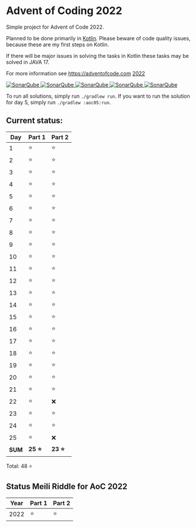 # Advent of Coding 2022

Simple project for Advent of Code 2022.

Planned to be done primarily in [Kotlin](https://kotlinlang.org). Please beware of code quality issues, because these
are my first steps on Kotlin.

If there will be major issues in solving the tasks in Kotlin these tasks may be solved in JAVA 17.

For more information see https://adventofcode.com [2022](https://adventofcode.com/2022)

[![SonarQube](https://sonarcloud.io/api/project_badges/measure?project=de.havox_design.aoc2022%3Aadvent_of_code_2022&metric=alert_status "The current SonarQube analysis status")
![SonarQube](https://sonarcloud.io/api/project_badges/measure?project=de.havox_design.aoc2022%3Aadvent_of_code_2022&metric=coverage "The current coverage")
![SonarQube](https://sonarcloud.io/api/project_badges/measure?project=de.havox_design.aoc2022%3Aadvent_of_code_2022&metric=bugs "The current number of SonarQube bugs")
![SonarQube](https://sonarcloud.io/api/project_badges/measure?project=de.havox_design.aoc2022%3Aadvent_of_code_2022&metric=vulnerabilities "The current number of SonarQube vulnerabilities")
![SonarQube](https://sonarcloud.io/api/project_badges/measure?project=de.havox_design.aoc2022%3Aadvent_of_code_2022&metric=code_smells "The current number of SonarQube code smells")](https://sonarcloud.io/dashboard?id=de.havox_design.aoc2022%3Aadvent_of_code_2022)

To run all solutions, simply run `./gradlew run`. If you want to run the solution for day 5, simply run
`./gradlew :aoc05:run`.

## Current status:

| Day | Part 1   | Part 2   |
|-----|----------|----------|
| 1   | ⭐        | ⭐        |
| 2   | ⭐        | ⭐        |
| 3   | ⭐        | ⭐        |
| 4   | ⭐        | ⭐        |
| 5   | ⭐        | ⭐        |
| 6   | ⭐        | ⭐        |
| 7   | ⭐        | ⭐        |
| 8   | ⭐        | ⭐        |
| 9   | ⭐        | ⭐        |
| 10  | ⭐        | ⭐        |
| 11  | ⭐        | ⭐        |
| 12  | ⭐        | ⭐        |
| 13  | ⭐        | ⭐        |
| 14  | ⭐        | ⭐        |
| 15  | ⭐        | ⭐        |
| 16  | ⭐        | ⭐        |
| 17  | ⭐        | ⭐        |
| 18  | ⭐        | ⭐        |
| 19  | ⭐        | ⭐        |
| 20  | ⭐        | ⭐        |
| 21  | ⭐        | ⭐        |
| 22  | ⭐        | ❌        |
| 23  | ⭐        | ⭐        |
| 24  | ⭐        | ⭐        |
| 25  | ⭐        | ❌        |
| **SUM** | **25 ⭐** | **23 ⭐** |

Total: 48 ⭐

## Status Meili Riddle for AoC 2022
| Year | Part 1 | Part 2 |
| ---- |--------|--------|
| 2022 | ⭐     |⭐      |
